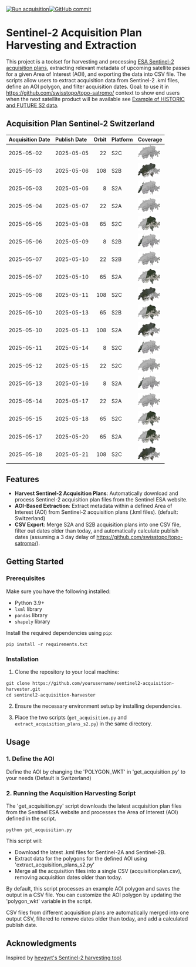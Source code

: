 [![Run acquisition](https://github.com/davidoesch/Sentinel-2-Acquisition-Plan-Harvesting/actions/workflows/run_acquisition.yml/badge.svg)](https://github.com/davidoesch/Sentinel-2-Acquisition-Plan-Harvesting/actions/workflows/run_acquisition.yml)[![GitHub commit](https://img.shields.io/github/last-commit/davidoesch/Sentinel-2-Acquisition-Plan-Harvesting)](https://github.com/davidoesch/Sentinel-2-Acquisition-Plan-Harvesting/commits/main)

# Sentinel-2 Acquisition Plan Harvesting and Extraction

This project is a toolset for harvesting and processing [ESA Sentinel-2 acquisition plans](https://sentinel.esa.int/web/sentinel/copernicus/sentinel-2/acquisition-plans), extracting relevant metadata of upcoming satellite passes for a given Area of Interest (AOI), and exporting the data into CSV file. The scripts allow users to extract acquisition data from Sentinel-2 .kml files, define an AOI polygon, and filter acquisition dates. Goal: to use it in https://github.com/swisstopo/topo-satromo/ context to show end users when the next satellite product will be available see [Example of HISTORIC and FUTURE S2 data](https://davidoesch.github.io/Sentinel-2-Acquisition-Plan-Harvesting/calendar.html).

## Acquisition Plan Sentinel-2 Switzerland
| Acquisition Date   | Publish Date   |   Orbit | Platform   | Coverage                    |
|:-------------------|:---------------|--------:|:-----------|:----------------------------|
| 2025-05-02         | 2025-05-05     |      22 | S2C        | ![Coverage](assets/22.png)  |
| 2025-05-03         | 2025-05-06     |     108 | S2B        | ![Coverage](assets/108.png) |
| 2025-05-03         | 2025-05-06     |       8 | S2A        | ![Coverage](assets/8.png)   |
| 2025-05-04         | 2025-05-07     |      22 | S2A        | ![Coverage](assets/22.png)  |
| 2025-05-05         | 2025-05-08     |      65 | S2C        | ![Coverage](assets/65.png)  |
| 2025-05-06         | 2025-05-09     |       8 | S2B        | ![Coverage](assets/8.png)   |
| 2025-05-07         | 2025-05-10     |      22 | S2B        | ![Coverage](assets/22.png)  |
| 2025-05-07         | 2025-05-10     |      65 | S2A        | ![Coverage](assets/65.png)  |
| 2025-05-08         | 2025-05-11     |     108 | S2C        | ![Coverage](assets/108.png) |
| 2025-05-10         | 2025-05-13     |      65 | S2B        | ![Coverage](assets/65.png)  |
| 2025-05-10         | 2025-05-13     |     108 | S2A        | ![Coverage](assets/108.png) |
| 2025-05-11         | 2025-05-14     |       8 | S2C        | ![Coverage](assets/8.png)   |
| 2025-05-12         | 2025-05-15     |      22 | S2C        | ![Coverage](assets/22.png)  |
| 2025-05-13         | 2025-05-16     |       8 | S2A        | ![Coverage](assets/8.png)   |
| 2025-05-14         | 2025-05-17     |      22 | S2A        | ![Coverage](assets/22.png)  |
| 2025-05-15         | 2025-05-18     |      65 | S2C        | ![Coverage](assets/65.png)  |
| 2025-05-17         | 2025-05-20     |      65 | S2A        | ![Coverage](assets/65.png)  |
| 2025-05-18         | 2025-05-21     |     108 | S2C        | ![Coverage](assets/108.png) |

## Features

- **Harvest Sentinel-2 Acquisition Plans**: Automatically download and process Sentinel-2 acquisition plan files from the Sentinel ESA website.
- **AOI-Based Extraction**: Extract metadata within a defined Area of Interest (AOI) from Sentinel-2 acquisition plans (.kml files). (default: Switzerland)
- **CSV Export**: Merge S2A and S2B  acquisition plans into one CSV file, filter out dates older than today, and automatically calculate publish dates (assuming a 3 day delay of https://github.com/swisstopo/topo-satromo/).

## Getting Started

### Prerequisites

Make sure you have the following installed:

- Python 3.9+
- `lxml` library
- `pandas` library
- `shapely` library

Install the required dependencies using `pip`:

```
pip install -r requirements.txt
```
### Installation
1. Clone the repository to your local machine:

```
git clone https://github.com/yourusername/sentinel2-acquisition-harvester.git
cd sentinel2-acquisition-harvester
```
2. Ensure the necessary environment setup by installing dependencies.

3. Place the two scripts (`get_acquisition.py` and `extract_acquisition_plans_s2.py`) in the same directory.

## Usage
### 1. Define the AOI
Define the AOI by changing the 'POLYGON_WKT' in 'get_acquisition.py' to your needs (Default is Switzerland)

### 2. Running the Acquisition Harvesting Script
The 'get_acquisition.py' script downloads the latest acquisition plan files from the Sentinel ESA website and processes the Area of Interest (AOI) defined in the script.
```
python get_acquisition.py
```
This script will:

- Download the latest .kml files for Sentinel-2A and Sentinel-2B.
- Extract data for the polygons for the defined AOI using  'extract_acquisition_plans_s2.py'
- Merge all the acquisition files into a single CSV (acquisitionplan.csv), removing acquisition dates older than today.

By default, this script processes an example AOI polygon and saves the output in a CSV file. You can customize the AOI polygon by updating the 'polygon_wkt' variable in the script.

CSV files from different acquisition plans are automatically merged into one output CSV, filtered to remove dates older than today, and add a calculated publish date.

## Acknowledgments
Inspired by [hevgyrt's Sentinel-2 harvesting tool](https://github.com/hevgyrt/harvest_sentinel_acquisition_plans/).




